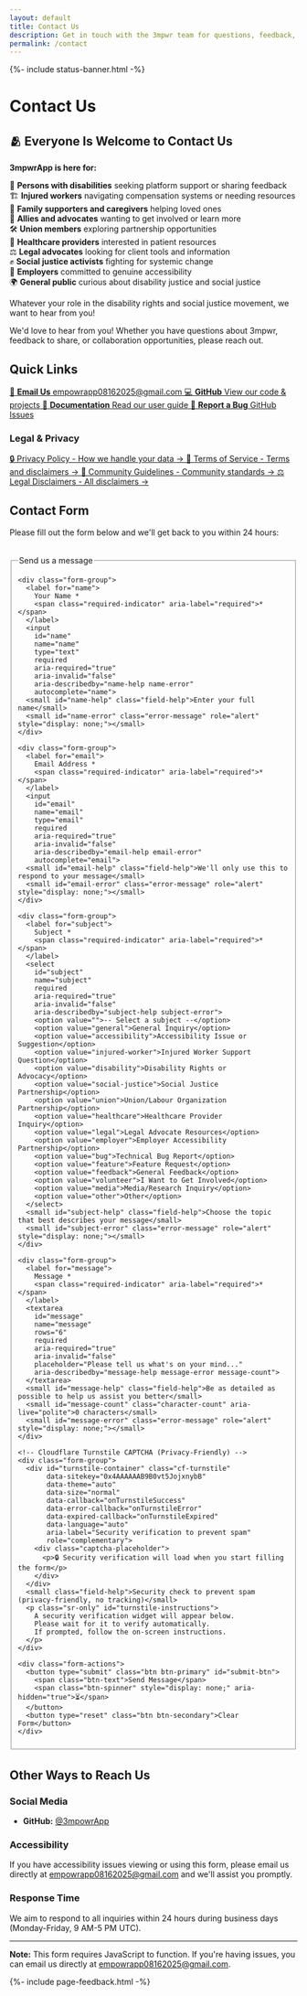 ```yaml
---
layout: default
title: Contact Us
description: Get in touch with the 3mpwr team for questions, feedback, or collaboration opportunities.
permalink: /contact
---
```



{%- include status-banner.html -%}

<link rel="stylesheet" href="{{ '/assets/css/page-enhancements.css' | relative_url }}">
<link rel="stylesheet" href="{{ '/assets/css/contact.css' | relative_url }}">

# Contact Us

<div class="welcome-banner">
  <h2>🫂 Everyone Is Welcome to Contact Us</h2>
  <p class="banner-intro">
    <strong>3mpwrApp is here for:</strong>
  </p>
  <div class="audience-grid">
    <div class="audience-item">🦽 <strong>Persons with disabilities</strong> seeking platform support or sharing feedback</div>
    <div class="audience-item">🏗️ <strong>Injured workers</strong> navigating compensation systems or needing resources</div>
    <div class="audience-item">💙 <strong>Family supporters and caregivers</strong> helping loved ones</div>
    <div class="audience-item">🤝 <strong>Allies and advocates</strong> wanting to get involved or learn more</div>
    <div class="audience-item">🛠️ <strong>Union members</strong> exploring partnership opportunities</div>
    <div class="audience-item">🏥 <strong>Healthcare providers</strong> interested in patient resources</div>
    <div class="audience-item">⚖️ <strong>Legal advocates</strong> looking for client tools and information</div>
    <div class="audience-item">✊ <strong>Social justice activists</strong> fighting for systemic change</div>
    <div class="audience-item">🏢 <strong>Employers</strong> committed to genuine accessibility</div>
    <div class="audience-item">🌍 <strong>General public</strong> curious about disability justice and social justice</div>
  </div>
  <p class="banner-footer">
    Whatever your role in the disability rights and social justice movement, we want to hear from you!
  </p>
</div>

We'd love to hear from you! Whether you have questions about 3mpwr, feedback to share, or collaboration opportunities, please reach out.

## Quick Links

<div class="quick-links-grid">
  <a href="mailto:empowrapp08162025@gmail.com" class="quick-link-card email">
    <span class="link-icon">📧</span>
    <strong>Email Us</strong>
    <span class="link-detail">empowrapp08162025@gmail.com</span>
  </a>
  <a href="https://github.com/3mpowrApp" class="quick-link-card github">
    <span class="link-icon">💻</span>
    <strong>GitHub</strong>
    <span class="link-detail">View our code & projects</span>
  </a>
  <a href="/user-guide" class="quick-link-card docs">
    <span class="link-icon">📖</span>
    <strong>Documentation</strong>
    <span class="link-detail">Read our user guide</span>
  </a>
  <a href="https://github.com/3mpowrApp/3mpwrapp.github.io/issues" class="quick-link-card bug">
    <span class="link-icon">🐛</span>
    <strong>Report a Bug</strong>
    <span class="link-detail">GitHub Issues</span>
  </a>
</div>

### Legal & Privacy

<div class="resource-links">
  <a href="/privacy/" class="resource-link">
    <span class="link-text">🔒 Privacy Policy - How we handle your data</span>
    <span class="link-arrow">→</span>
  </a>
  <a href="/terms/" class="resource-link">
    <span class="link-text">📄 Terms of Service - Terms and disclaimers</span>
    <span class="link-arrow">→</span>
  </a>
  <a href="/community/guidelines/" class="resource-link">
    <span class="link-text">👥 Community Guidelines - Community standards</span>
    <span class="link-arrow">→</span>
  </a>
  <a href="/legal/disclaimers/" class="resource-link">
    <span class="link-text">⚖️ Legal Disclaimers - All disclaimers</span>
    <span class="link-arrow">→</span>
  </a>
</div>

## Contact Form

Please fill out the form below and we'll get back to you within 24 hours:

<!-- Form success/error messages -->
<div id="form-messages" role="alert" aria-live="polite" class="form-messages" style="display: none;"></div>

<form id="contact-form" action="https://formspree.io/f/YOUR_FORM_ID" method="POST" class="contact-form" novalidate>
  <fieldset>
    <legend>Send us a message</legend>
    
    <div class="form-group">
      <label for="name">
        Your Name *
        <span class="required-indicator" aria-label="required">*</span>
      </label>
      <input 
        id="name" 
        name="name" 
        type="text" 
        required
        aria-required="true"
        aria-invalid="false"
        aria-describedby="name-help name-error"
        autocomplete="name">
      <small id="name-help" class="field-help">Enter your full name</small>
      <small id="name-error" class="error-message" role="alert" style="display: none;"></small>
    </div>

    <div class="form-group">
      <label for="email">
        Email Address *
        <span class="required-indicator" aria-label="required">*</span>
      </label>
      <input 
        id="email" 
        name="email" 
        type="email" 
        required
        aria-required="true"
        aria-invalid="false"
        aria-describedby="email-help email-error"
        autocomplete="email">
      <small id="email-help" class="field-help">We'll only use this to respond to your message</small>
      <small id="email-error" class="error-message" role="alert" style="display: none;"></small>
    </div>

    <div class="form-group">
      <label for="subject">
        Subject *
        <span class="required-indicator" aria-label="required">*</span>
      </label>
      <select 
        id="subject" 
        name="subject" 
        required
        aria-required="true"
        aria-invalid="false"
        aria-describedby="subject-help subject-error">
        <option value="">-- Select a subject --</option>
        <option value="general">General Inquiry</option>
        <option value="accessibility">Accessibility Issue or Suggestion</option>
        <option value="injured-worker">Injured Worker Support Question</option>
        <option value="disability">Disability Rights or Advocacy</option>
        <option value="social-justice">Social Justice Partnership</option>
        <option value="union">Union/Labour Organization Partnership</option>
        <option value="healthcare">Healthcare Provider Inquiry</option>
        <option value="legal">Legal Advocate Resources</option>
        <option value="employer">Employer Accessibility Partnership</option>
        <option value="bug">Technical Bug Report</option>
        <option value="feature">Feature Request</option>
        <option value="feedback">General Feedback</option>
        <option value="volunteer">I Want to Get Involved</option>
        <option value="media">Media/Research Inquiry</option>
        <option value="other">Other</option>
      </select>
      <small id="subject-help" class="field-help">Choose the topic that best describes your message</small>
      <small id="subject-error" class="error-message" role="alert" style="display: none;"></small>
    </div>

    <div class="form-group">
      <label for="message">
        Message *
        <span class="required-indicator" aria-label="required">*</span>
      </label>
      <textarea 
        id="message" 
        name="message" 
        rows="6" 
        required
        aria-required="true"
        aria-invalid="false"
        placeholder="Please tell us what's on your mind..."
        aria-describedby="message-help message-error message-count">
      </textarea>
      <small id="message-help" class="field-help">Be as detailed as possible to help us assist you better</small>
      <small id="message-count" class="character-count" aria-live="polite">0 characters</small>
      <small id="message-error" class="error-message" role="alert" style="display: none;"></small>
    </div>

    <!-- Cloudflare Turnstile CAPTCHA (Privacy-Friendly) -->
    <div class="form-group">
      <div id="turnstile-container" class="cf-turnstile" 
           data-sitekey="0x4AAAAAAB9B0vt5JojxnybB"
           data-theme="auto"
           data-size="normal"
           data-callback="onTurnstileSuccess"
           data-error-callback="onTurnstileError"
           data-expired-callback="onTurnstileExpired"
           data-language="auto"
           aria-label="Security verification to prevent spam"
           role="complementary">
        <div class="captcha-placeholder">
          <p>🔒 Security verification will load when you start filling the form</p>
        </div>
      </div>
      <small class="field-help">Security check to prevent spam (privacy-friendly, no tracking)</small>
      <p class="sr-only" id="turnstile-instructions">
        A security verification widget will appear below. 
        Please wait for it to verify automatically. 
        If prompted, follow the on-screen instructions.
      </p>
    </div>

    <div class="form-actions">
      <button type="submit" class="btn btn-primary" id="submit-btn">
        <span class="btn-text">Send Message</span>
        <span class="btn-spinner" style="display: none;" aria-hidden="true">⏳</span>
      </button>
      <button type="reset" class="btn btn-secondary">Clear Form</button>
    </div>
  </fieldset>
</form>

<style>
  .contact-form {
    max-width: 600px;
    margin: 2rem 0;
  }

  .form-messages {
    padding: 1rem;
    margin-bottom: 1.5rem;
    border-radius: 4px;
    font-weight: 600;
  }

  .form-messages.success {
    background-color: #d4edda;
    color: #155724;
    border: 1px solid #c3e6cb;
  }

  .form-messages.error {
    background-color: #f8d7da;
    color: #721c24;
    border: 1px solid #f5c6cb;
  }

  .form-group {
    margin-bottom: 1.5rem;
    display: flex;
    flex-direction: column;
  }

  .form-group label {
    margin-bottom: 0.5rem;
    font-weight: 600;
    color: var(--text-primary, #333);
  }

  .required-indicator {
    color: #d32f2f;
    margin-left: 0.25rem;
  }

  .form-group input,
  .form-group select,
  .form-group textarea {
    padding: 0.75rem;
    border: 2px solid var(--border-color, #ddd);
    border-radius: 4px;
    font-family: inherit;
    font-size: 1rem;
    line-height: 1.5;
    min-height: 44px;  /* Mobile-friendly touch target */
    transition: border-color 0.2s ease, box-shadow 0.2s ease;
  }

  .form-group input:focus,
  .form-group select:focus,
  .form-group textarea:focus {
    outline: none;
    border-color: var(--focus-color, #0066CC);
    box-shadow: 0 0 0 3px rgba(0, 102, 204, 0.2);
  }

  .form-group input.field-error,
  .form-group select.field-error,
  .form-group textarea.field-error {
    border-color: #d32f2f;
  }

  .form-group input.field-error:focus,
  .form-group select.field-error:focus,
  .form-group textarea.field-error:focus {
    border-color: #d32f2f;
    box-shadow: 0 0 0 3px rgba(211, 47, 47, 0.2);
  }

  .form-group textarea {
    min-height: 150px;
    resize: vertical;
  }

  .field-help {
    margin-top: 0.25rem;
    font-size: 0.875rem;
    color: var(--text-secondary, #666);
  }

  .error-message {
    margin-top: 0.5rem;
    font-size: 0.875rem;
    color: #d32f2f;
    font-weight: 600;
  }

  .character-count {
    margin-top: 0.25rem;
    font-size: 0.875rem;
    color: var(--text-secondary, #666);
    font-style: italic;
  }

  /* Turnstile CAPTCHA widget */
  .cf-turnstile {
    margin: 1rem 0;
    display: flex;
    justify-content: center;
  }

  .captcha-placeholder {
    padding: 1rem;
    background-color: #f0f0f0;
    border: 2px dashed #ccc;
    border-radius: 4px;
    text-align: center;
    color: #666;
    font-size: 0.9rem;
  }

  .captcha-placeholder p {
    margin: 0;
  }

  .sr-only {
    position: absolute;
    width: 1px;
    height: 1px;
    padding: 0;
    margin: -1px;
    overflow: hidden;
    clip: rect(0, 0, 0, 0);
    white-space: nowrap;
    border-width: 0;
  }

  .form-actions {
    display: flex;
    gap: 1rem;
    margin-top: 2rem;
  }

  .btn {
    padding: 0.875rem 2rem;
    font-size: 1rem;
    font-weight: 600;
    border: none;
    border-radius: 4px;
    cursor: pointer;
    min-height: 44px;  /* Mobile-friendly touch target */
    transition: all 0.2s ease;
    display: inline-flex;
    align-items: center;
    gap: 0.5rem;
  }

  .btn:disabled {
    opacity: 0.6;
    cursor: not-allowed;
  }

  .btn-primary {
    background-color: var(--button-bg, #0066CC);
    color: var(--button-text, white);
  }

  .btn-primary:hover:not(:disabled) {
    background-color: var(--button-hover-bg, #0052a3);
    transform: translateY(-2px);
    box-shadow: 0 4px 12px rgba(0, 102, 204, 0.3);
  }

  .btn-primary:focus {
    outline: 3px solid var(--focus-color, #0066CC);
    outline-offset: 2px;
  }

  .btn-primary:active:not(:disabled) {
    transform: translateY(0);
  }

  .btn-secondary {
    background-color: transparent;
    color: var(--text-primary, #333);
    border: 2px solid var(--border-color, #ddd);
  }

  .btn-secondary:hover:not(:disabled) {
    background-color: var(--bg-secondary, #f5f5f5);
    border-color: var(--text-secondary, #666);
  }

  .btn-spinner {
    animation: spin 1s linear infinite;
  }

  @keyframes spin {
    0% { transform: rotate(0deg); }
    100% { transform: rotate(360deg); }
  }

  @media (prefers-color-scheme: dark) {
    .captcha-placeholder {
      background-color: #2d2d2d;
      border-color: #555;
      color: #aaa;
    }

    .form-messages.success {
      background-color: #1b4332;
      color: #d8f3dc;
      border-color: #2d6a4f;
    }

    .form-messages.error {
      background-color: #4a1c1c;
      color: #ffcdd2;
      border-color: #721c24;
    }

    .form-group input,
    .form-group select,
    .form-group textarea {
      background-color: var(--input-bg-dark, #2d2d2d);
      color: var(--text-dark, #e0e0e0);
      border-color: var(--border-dark, #444);
    }

    .form-group input:focus,
    .form-group select:focus,
    .form-group textarea:focus {
      background-color: var(--input-bg-focus-dark, #1a2a3a);
      border-color: #4DB8FF;
      box-shadow: 0 0 0 3px rgba(77, 184, 255, 0.2);
    }

    .field-help,
    .character-count {
      color: var(--text-secondary-dark, #aaa);
    }

    .btn-secondary {
      color: var(--text-dark, #e0e0e0);
      border-color: var(--border-dark, #555);
    }

    .btn-secondary:hover:not(:disabled) {
      background-color: var(--bg-secondary-dark, #3a3a3a);
      border-color: var(--text-secondary-dark, #aaa);
    }

    /* CRITICAL: Button primary needs explicit colors in dark mode */
    .btn-primary {
      background-color: #66b2ff !important;
      color: #000000 !important;
    }

    .btn-primary .btn-text,
    .btn-primary .btn-spinner {
      color: #000000 !important;
    }

    .btn-primary:hover:not(:disabled) {
      background-color: #99ccff !important;
      color: #000000 !important;
    }
  }

  /* CRITICAL: [data-theme="dark"] overrides MUST come after @media to take precedence */
  [data-theme="dark"] .btn-primary {
    background-color: #66b2ff !important;
    color: #000000 !important;
  }

  [data-theme="dark"] .btn-primary .btn-text,
  [data-theme="dark"] .btn-primary .btn-spinner {
    color: #000000 !important;
  }

  [data-theme="dark"] .btn-primary:hover:not(:disabled) {
    background-color: #99ccff !important;
    color: #000000 !important;
  }

  @media (prefers-reduced-motion: reduce) {
    .btn,
    .form-group input,
    .form-group select,
    .form-group textarea {
      transition: none;
    }

    .btn-spinner {
      animation: none;
    }
  }

  @media (max-width: 600px) {
    .contact-form {
      margin: 1rem 0;
    }

    .form-group {
      margin-bottom: 1rem;
    }

    .form-actions {
      flex-direction: column;
      gap: 0.5rem;
    }

    .btn {
      width: 100%;
      justify-content: center;
    }
  }
</style>

<!-- Cloudflare Turnstile Script - Lazy Loaded -->
<script>
  // Global variables for Turnstile
  let turnstileVerified = false;
  let turnstileLoaded = false;
  let formInteracted = false;

  // Lazy load Turnstile when user interacts with form
  function loadTurnstile() {
    if (turnstileLoaded) return;
    
    turnstileLoaded = true;
    const placeholder = document.querySelector('.captcha-placeholder');
    if (placeholder) {
      placeholder.innerHTML = '<p>⏳ Loading security verification...</p>';
    }

    const script = document.createElement('script');
    script.src = 'https://challenges.cloudflare.com/turnstile/v0/api.js';
    script.async = true;
    script.defer = true;
    script.onload = function() {
      if (placeholder) {
        placeholder.remove();
      }
    };
    script.onerror = function() {
      if (placeholder) {
        placeholder.innerHTML = '<p style="color: #d32f2f;">⚠️ Failed to load verification. Please refresh the page.</p>';
      }
    };
    document.head.appendChild(script);
  }

  // Detect form interaction
  document.addEventListener('DOMContentLoaded', function() {
    const form = document.getElementById('contact-form');
    const inputs = form.querySelectorAll('input, select, textarea');
    
    // Disable submit button initially
    const submitBtn = document.getElementById('submit-btn');
    if (submitBtn) {
      submitBtn.disabled = true;
      submitBtn.setAttribute('aria-label', 'Send Message - Please start filling the form');
    }

    // Load Turnstile on first interaction with any form field
    inputs.forEach(input => {
      input.addEventListener('focus', function() {
        if (!formInteracted) {
          formInteracted = true;
          loadTurnstile();
          if (submitBtn) {
            submitBtn.setAttribute('aria-label', 'Send Message - Loading security verification');
          }
        }
      }, { once: true });
    });

    // Also load on first input
    inputs.forEach(input => {
      input.addEventListener('input', function() {
        if (!formInteracted) {
          formInteracted = true;
          loadTurnstile();
        }
      }, { once: true });
    });
  });
</script>

<script>
  // Turnstile callback functions
  // Note: turnstileVerified is now declared above in the lazy-load script

  function onTurnstileSuccess(token) {
    turnstileVerified = true;
    const submitBtn = document.getElementById('submit-btn');
    if (submitBtn) {
      submitBtn.disabled = false;
      submitBtn.setAttribute('aria-label', 'Send Message - Verification complete');
    }
    
    // Track successful verification in analytics
    if (typeof gtag !== 'undefined') {
      gtag('event', 'turnstile_success', {
        'event_category': 'security',
        'event_label': 'contact_form'
      });
    }
  }

  function onTurnstileError() {
    turnstileVerified = false;
    const submitBtn = document.getElementById('submit-btn');
    if (submitBtn) {
      submitBtn.disabled = true;
      submitBtn.setAttribute('aria-label', 'Send Message - Verification failed');
    }
    
    alert('Security verification failed. Please refresh the page and try again.');
    
    // Track failures in analytics
    if (typeof gtag !== 'undefined') {
      gtag('event', 'turnstile_error', {
        'event_category': 'security',
        'event_label': 'contact_form'
      });
    }
  }

  function onTurnstileExpired() {
    turnstileVerified = false;
    const submitBtn = document.getElementById('submit-btn');
    if (submitBtn) {
      submitBtn.disabled = true;
      submitBtn.setAttribute('aria-label', 'Send Message - Verification expired');
    }
    
    alert('Security verification expired. Please verify again.');
  }
</script>

<script src="{{ '/assets/js/contact.js' | relative_url }}" defer></script>

## Other Ways to Reach Us

### Social Media
- **GitHub:** [@3mpowrApp](https://github.com/3mpowrApp)

### Accessibility
If you have accessibility issues viewing or using this form, please email us directly at [empowrapp08162025@gmail.com](mailto:empowrapp08162025@gmail.com) and we'll assist you promptly.

### Response Time
We aim to respond to all inquiries within 24 hours during business days (Monday-Friday, 9 AM-5 PM UTC).

---

**Note:** This form requires JavaScript to function. If you're having issues, you can email us directly at [empowrapp08162025@gmail.com](mailto:empowrapp08162025@gmail.com).

{%- include page-feedback.html -%}
